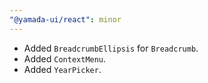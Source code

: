 ```yaml
---
"@yamada-ui/react": minor
---
```


- Added `BreadcrumbEllipsis` for `Breadcrumb`.
- Added `ContextMenu`.
- Added `YearPicker`.
